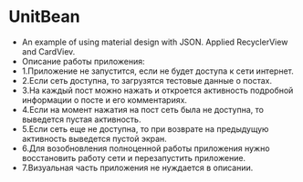 # UnitBean
- An example of using material design with JSON. Applied RecyclerView and CardViev.
- Описание работы приложения:
- 1.Приложение не запустится, если не будет доступа к сети интернет.
- 2.Если сеть доступна, то загрузятся тестовые данные о постах.
- 3.На каждый пост можно нажать и откроется активность подробной информации о посте и его комментариях.
- 4.Если на момент нажатия на пост сеть была не доступна, то выведется пустая активность.
- 5.Если сеть еще не доступна, то при возврате на предыдущую активность выведется пустой экран.
- 6.Для возобновления полноценной работы приложения нужно восстановить работу сети и перезапустить приложение.
- 7.Визуальная часть приложения не нуждается в описании.
